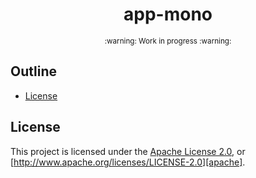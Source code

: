 <div align="center">
  <!-- <a href="https://github.com/zerocore-ai/app-mono" target="_blank">
    <img src="https://raw.githubusercontent.com/zerocore-ai/app-mono/main/assets/a_logo.png" alt="app-mono Logo" width="100"></img>
  </a> -->

  <h1 align="center">app-mono</h1>

  <!-- <p>
    <a href="https://crates.io/crates/app-mono">
      <img src="https://img.shields.io/crates/v/app-mono?label=crates" alt="Crate">
    </a>
    <a href="https://codecov.io/gh/zerocore-ai/app-mono">
      <img src="https://codecov.io/gh/zerocore-ai/app-mono/branch/main/graph/badge.svg?token=SOMETOKEN" alt="Code Coverage"/>
    </a>
    <a href="https://github.com/zerocore-ai/app-mono/actions?query=">
      <img src="https://github.com/zerocore-ai/app-mono/actions/workflows/tests_and_checks.yml/badge.svg" alt="Build Status">
    </a>
    <a href="https://github.com/zerocore-ai/app-mono/blob/main/LICENSE">
      <img src="https://img.shields.io/badge/License-Apache%202.0-blue.svg" alt="License">
    </a>
    <a href="https://docs.rs/app-mono">
      <img src="https://img.shields.io/static/v1?label=Docs&message=docs.rs&color=blue" alt="Docs">
    </a>
  </p> -->
</div>

<div align="center"><sub>:warning: Work in progress :warning:</sub></div>

##

## Outline

- [License](#license)

## License

This project is licensed under the [Apache License 2.0](./LICENSE), or
[http://www.apache.org/licenses/LICENSE-2.0][apache].

[apache]: https://www.apache.org/licenses/LICENSE-2.0
